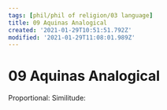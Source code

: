 ```yaml
---
tags: [phil/phil of religion/03 language]
title: 09 Aquinas Analogical
created: '2021-01-29T10:51:51.792Z'
modified: '2021-01-29T11:08:01.989Z'
---
```


# 09 Aquinas Analogical

Proportional:
Similitude:


